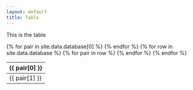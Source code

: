 ```yaml
---
layout: default
title: Table
---
```


This is the table

<!--Static table-->
<table id="datatable" class="display">
	<thead>
		<tr>
			{% for pair in site.data.database[0] %}
				<th>{{ pair[0] }}</th>
			{% endfor %}
		</tr>
	</thead>
	<tbody>
	{% for row in site.data.database %}
		<tr>
			{% for pair in row %}
				<td>{{ pair[1] }}</td>
			{% endfor %}
		</tr>
	{% endfor %}
	</tbody>
</table>

<!--Dynamic table-->
<script>
$('#datatable').DataTable({

	initComplete: function () {
		
		var api = this.api();
		
		var thead = $(api.table().header());
		var filterRow = $('<tr>').appendTo(thead);
		
		api.columns().every(function (colIdx) {
			
			var column = this;
			var headerText = $(column.header()).text();
			var filterCell = $('<th>').appendTo(filterRow);
			
			if (colIdx === 0 || colIdx === 1) {
				
				var select = $('<select><option value="">All ' + headerText + '</option></select>')
				.appendTo(filterCell)
				.on('change', function () {
					var val = $(this).val();
					column
						.search(val ? '^' + val + '$' : '', true, false)
						.draw();
				};
				
				column
					.data()
					.unique()
					.sort()
					.each(function (d, j) {
						select.append(
							'<option value="' + d + '">' + d + '</option>'
						);
					});
				
			} else {
				
				filterCell.html('&nbsp;');
				
			}
			 
		};
		
	}
	
});
</script>